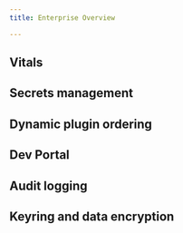 ```yaml
---
title: Enterprise Overview

---
```




## Vitals

## Secrets management

## Dynamic plugin ordering

## Dev Portal

## Audit logging

## Keyring and data encryption